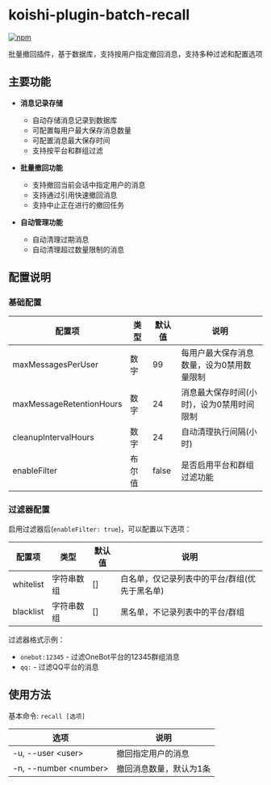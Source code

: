 # koishi-plugin-batch-recall

[![npm](https://img.shields.io/npm/v/koishi-plugin-batch-recall?style=flat-square)](https://www.npmjs.com/package/koishi-plugin-batch-recall)

批量撤回插件，基于数据库，支持按用户指定撤回消息，支持多种过滤和配置选项

## 主要功能

- **消息记录存储**
  - 自动存储消息记录到数据库
  - 可配置每用户最大保存消息数量
  - 可配置消息最大保存时间
  - 支持按平台和群组过滤

- **批量撤回功能**
  - 支持撤回当前会话中指定用户的消息
  - 支持通过引用快速撤回消息
  - 支持中止正在进行的撤回任务

- **自动管理功能**
  - 自动清理过期消息
  - 自动清理超过数量限制的消息

## 配置说明

### 基础配置

| 配置项 | 类型 | 默认值 | 说明 |
|-------|-----|-------|------|
| maxMessagesPerUser | 数字 | 99 | 每用户最大保存消息数量，设为0禁用数量限制 |
| maxMessageRetentionHours | 数字 | 24 | 消息最大保存时间(小时)，设为0禁用时间限制 |
| cleanupIntervalHours | 数字 | 24 | 自动清理执行间隔(小时) |
| enableFilter | 布尔值 | false | 是否启用平台和群组过滤功能 |

### 过滤器配置

启用过滤器后(`enableFilter: true`)，可以配置以下选项：

| 配置项 | 类型 | 默认值 | 说明 |
|-------|-----|-------|------|
| whitelist | 字符串数组 | [] | 白名单，仅记录列表中的平台/群组(优先于黑名单) |
| blacklist | 字符串数组 | [] | 黑名单，不记录列表中的平台/群组 |

过滤器格式示例：

- `onebot:12345` - 过滤OneBot平台的12345群组消息
- `qq:` - 过滤QQ平台的消息

## 使用方法

基本命令: `recall [选项]`

| 选项 | 说明 |
|------|------|
| -u, --user \<user\> | 撤回指定用户的消息 |
| -n, --number \<number\> | 撤回消息数量，默认为1条 |

